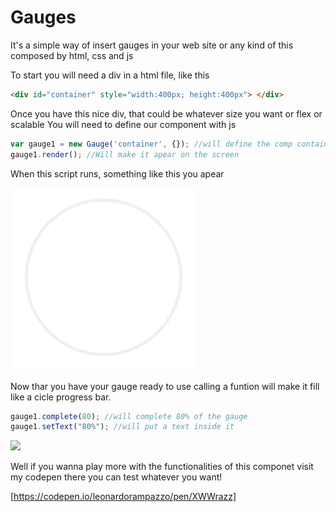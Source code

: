 # Gauges

It's a simple way of insert gauges in your web site or any kind of this composed by html, css and js

To start you will need a div in a html file, like this 

```html
<div id="container" style="width:400px; height:400px"> </div> 
```

Once you have this nice div, that could be whatever size you want or flex or scalable
You will need to define our component with js

```javascript
var gauge1 = new Gauge('container', {}); //will define the comp container is the name of the div, and {} are the configs of the gauge                                              //if you dont pass nothing it will take the defaults;
gauge1.render(); //Will make it apear on the screen
```
When this script runs, something like this you apear

![](image/defined_gauge.png)

Now thar you have your gauge ready to use calling a funtion will make it fill like a cicle progress bar. 

```javascript
gauge1.complete(80); //will complete 80% of the gauge
gauge1.setText("80%"); //will put a text inside it
```
![](gauge_completing.png)

Well if you wanna play more with the functionalities of this componet visit my codepen 
there you can test   whatever you want!

[https://codepen.io/leonardorampazzo/pen/XWWrazz]






